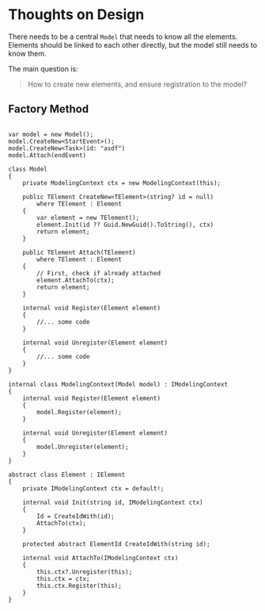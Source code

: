 # Thoughts on Design

There needs to be a central `Model` that needs to know all the elements.
Elements should be linked to each other directly, but the model still needs to know them.

The main question is:

> How to create new elements, and ensure registration to the model?

## Factory Method

```CSharp

var model = new Model();
model.CreateNew<StartEvent>();
model.CreateNew<Task>(id: "asdf")
model.Attach(endEvent)

class Model
{
    private ModelingContext ctx = new ModelingContext(this);

    public TElement CreateNew<TElement>(string? id = null)
        where TElement : Element
    {
        var element = new TElement();
        element.Init(id ?? Guid.NewGuid().ToString(), ctx)
        return element;
    }

    public TElement Attach(TElement)
        where TElement : Element
    {
        // First, check if already attached
        element.AttachTo(ctx);
        return element;
    }

    internal void Register(Element element)
    {
        //... some code
    }

    internal void Unregister(Element element)
    {
        //... some code
    }
}

internal class ModelingContext(Model model) : IModelingContext
{
    internal void Register(Element element)
    {
        model.Register(element);
    }

    internal void Unregister(Element element)
    {
        model.Unregister(element);
    }
}

abstract class Element : IElement
{
    private IModelingContext ctx = default!;

    internal void Init(string id, IModelingContext ctx)
    {
        Id = CreateIdWith(id);
        AttachTo(ctx);
    }

    protected abstract ElementId CreateIdWith(string id);

    internal void AttachTo(IModelingContext ctx)
    {
        this.ctx?.Unregister(this);
        this.ctx = ctx;
        this.ctx.Register(this);
    }
}

```
